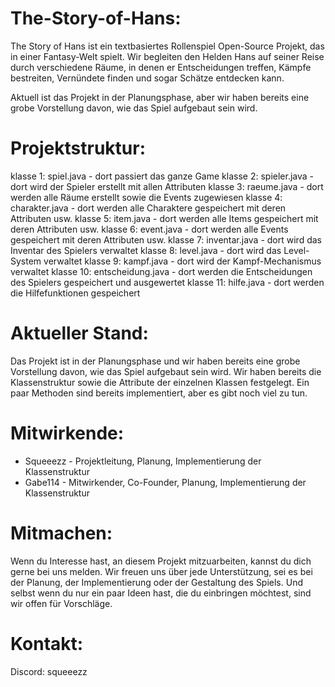# The-Story-of-Hans:
The Story of Hans ist ein textbasiertes Rollenspiel Open-Source Projekt, das in einer Fantasy-Welt spielt.
Wir begleiten den Helden Hans auf seiner Reise durch verschiedene Räume, in denen er Entscheidungen treffen, Kämpfe bestreiten, Vernündete finden und sogar Schätze entdecken kann.

Aktuell ist das Projekt in der Planungsphase, aber wir haben bereits eine grobe Vorstellung davon, wie das Spiel aufgebaut sein wird.
# Projektstruktur:

klasse 1: spiel.java - dort passiert das ganze Game
klasse 2: spieler.java - dort wird der Spieler erstellt mit allen Attributen
klasse 3: raeume.java - dort werden alle Räume erstellt sowie die Events zugewiesen
klasse 4: charakter.java - dort werden alle Charaktere gespeichert mit deren Attributen usw.
klasse 5: item.java - dort werden alle Items gespeichert mit deren Attributen usw.
klasse 6: event.java - dort werden alle Events gespeichert mit deren Attributen usw.
klasse 7: inventar.java - dort wird das Inventar des Spielers verwaltet
klasse 8: level.java - dort wird das Level-System verwaltet
klasse 9: kampf.java - dort wird der Kampf-Mechanismus verwaltet
klasse 10: entscheidung.java - dort werden die Entscheidungen des Spielers gespeichert und ausgewertet
klasse 11: hilfe.java - dort werden die Hilfefunktionen gespeichert

# Aktueller Stand:
Das Projekt ist in der Planungsphase und wir haben bereits eine grobe Vorstellung davon, wie das Spiel aufgebaut sein wird.
Wir haben bereits die Klassenstruktur sowie die Attribute der einzelnen Klassen festgelegt.
Ein paar Methoden sind bereits implementiert, aber es gibt noch viel zu tun.

# Mitwirkende:
- Squeeezz - Projektleitung, Planung, Implementierung der Klassenstruktur
- Gabe114 - Mitwirkender, Co-Founder, Planung, Implementierung der Klassenstruktur

# Mitmachen:
Wenn du Interesse hast, an diesem Projekt mitzuarbeiten, kannst du dich gerne bei uns melden.
Wir freuen uns über jede Unterstützung, sei es bei der Planung, der Implementierung oder der Gestaltung des Spiels.
Und selbst wenn du nur ein paar Ideen hast, die du einbringen möchtest, sind wir offen für Vorschläge.

# Kontakt:
Discord: squeeezz